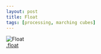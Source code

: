 ```yaml
---
layout: post
title: Float
tags: [processing, marching cubes]
---
```

![Float](float.png)  
[.float](http://www.golinski.org/projects/float)